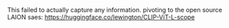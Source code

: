 This failed to actually capture any information. pivoting to the open source LAION saes: https://huggingface.co/lewington/CLIP-ViT-L-scope
